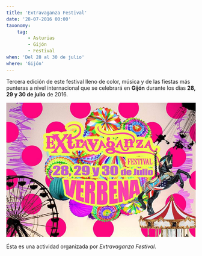 ```yaml
---
title: 'Extravaganza Festival'
date: '28-07-2016 00:00'
taxonomy:
    tag:
        - Asturias
        - Gijón
        - Festival
when: 'Del 28 al 30 de julio'
where: 'Gijón'
---
```


Tercera edición de este festival lleno de color, música y de las fiestas más punteras a nivel internacional que se celebrará en **Gijón** durante los días **28, 29 y 30 de julio** de 2016.

![](extravaganza-festival-2016-verbena.jpg)

Ésta es una actividad organizada por _Extravaganza Festival_.